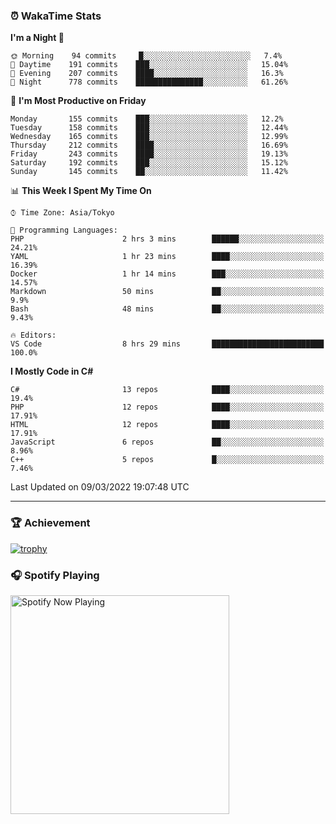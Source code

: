 ### ⏰ WakaTime Stats


<!--START_SECTION:waka-->
**I'm a Night 🦉** 

```text
🌞 Morning    94 commits     █░░░░░░░░░░░░░░░░░░░░░░░░   7.4% 
🌆 Daytime    191 commits    ███░░░░░░░░░░░░░░░░░░░░░░   15.04% 
🌃 Evening    207 commits    ████░░░░░░░░░░░░░░░░░░░░░   16.3% 
🌙 Night      778 commits    ███████████████░░░░░░░░░░   61.26%

```
📅 **I'm Most Productive on Friday** 

```text
Monday       155 commits    ███░░░░░░░░░░░░░░░░░░░░░░   12.2% 
Tuesday      158 commits    ███░░░░░░░░░░░░░░░░░░░░░░   12.44% 
Wednesday    165 commits    ███░░░░░░░░░░░░░░░░░░░░░░   12.99% 
Thursday     212 commits    ████░░░░░░░░░░░░░░░░░░░░░   16.69% 
Friday       243 commits    ████░░░░░░░░░░░░░░░░░░░░░   19.13% 
Saturday     192 commits    ███░░░░░░░░░░░░░░░░░░░░░░   15.12% 
Sunday       145 commits    ██░░░░░░░░░░░░░░░░░░░░░░░   11.42%

```


📊 **This Week I Spent My Time On** 

```text
⌚︎ Time Zone: Asia/Tokyo

💬 Programming Languages: 
PHP                      2 hrs 3 mins        ██████░░░░░░░░░░░░░░░░░░░   24.21% 
YAML                     1 hr 23 mins        ████░░░░░░░░░░░░░░░░░░░░░   16.39% 
Docker                   1 hr 14 mins        ███░░░░░░░░░░░░░░░░░░░░░░   14.57% 
Markdown                 50 mins             ██░░░░░░░░░░░░░░░░░░░░░░░   9.9% 
Bash                     48 mins             ██░░░░░░░░░░░░░░░░░░░░░░░   9.43%

🔥 Editors: 
VS Code                  8 hrs 29 mins       █████████████████████████   100.0%

```

**I Mostly Code in C#** 

```text
C#                       13 repos            ████░░░░░░░░░░░░░░░░░░░░░   19.4% 
PHP                      12 repos            ████░░░░░░░░░░░░░░░░░░░░░   17.91% 
HTML                     12 repos            ████░░░░░░░░░░░░░░░░░░░░░   17.91% 
JavaScript               6 repos             ██░░░░░░░░░░░░░░░░░░░░░░░   8.96% 
C++                      5 repos             █░░░░░░░░░░░░░░░░░░░░░░░░   7.46%

```



 Last Updated on 09/03/2022 19:07:48 UTC
<!--END_SECTION:waka-->

---

### 🏆 Achievement

[![trophy](https://github-profile-trophy.vercel.app/?username=Slime-hatena&theme=flat&no-bg=true&no-frame=true&column=8)](https://github.com/ryo-ma/github-profile-trophy)

### 🎧 Spotify Playing

[<img src="https://spotify-now-playing-slime-hatena.vercel.app/api/spotify-playing" alt="Spotify Now Playing" width="350" />](https://open.spotify.com/user/slime_hatena)

<!--
**Slime-hatena/Slime-hatena** is a ✨ _special_ ✨ repository because its `README.md` (this file) appears on your GitHub profile.

Here are some ideas to get you started:

- 🔭 I’m currently working on ...
- 🌱 I’m currently learning ...
- 👯 I’m looking to collaborate on ...
- 🤔 I’m looking for help with ...
- 💬 Ask me about ...
- 📫 How to reach me: ...
- 😄 Pronouns: ...
- ⚡ Fun fact: ...
-->
